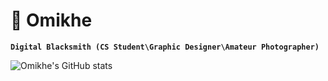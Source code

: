 # 🙂 Omikhe

**`Digital Blacksmith (CS Student\Graphic Designer\Amateur Photographer)`**

![Omikhe's GitHub stats](https://github-readme-stats.vercel.app/api?username=omikhe&show_icons=true&theme=graywhite)